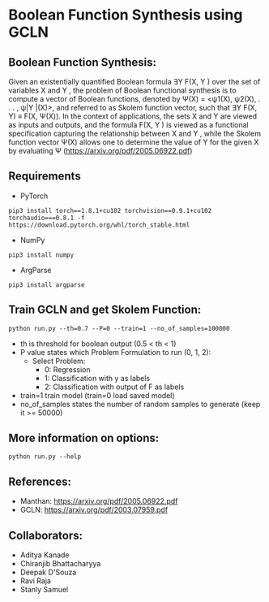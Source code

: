 # Boolean Function Synthesis using GCLN

## Boolean Function Synthesis:

Given an existentially quantified Boolean formula ∃Y F(X, Y ) over the set of variables X and Y , the problem of Boolean functional synthesis is to compute a vector of Boolean functions, denoted by Ψ(X) = <ψ1(X), ψ2(X), . . . , ψ|Y |(X)>,
and referred to as Skolem function vector, such that
∃Y F(X, Y) ≡ F(X, Ψ(X)).
In the context of applications, the sets
X and Y are viewed as inputs and outputs, and the formula
F(X, Y ) is viewed as a functional specification capturing the
relationship between X and Y , while the Skolem function vector Ψ(X) allows
one to determine the value of Y for the given X by evaluating Ψ (https://arxiv.org/pdf/2005.06922.pdf)

## Requirements
- PyTorch 
```
pip3 install torch==1.8.1+cu102 torchvision==0.9.1+cu102 torchaudio===0.8.1 -f https://download.pytorch.org/whl/torch_stable.html
```
- NumPy
```
pip3 install numpy
```

- ArgParse
```
pip3 install argparse
```

## Train GCLN and get Skolem Function:
```
python run.py --th=0.7 --P=0 --train=1 --no_of_samples=100000
```
- th is threshold for boolean output (0.5 < th < 1)
- P value states which Problem Formulation to run (0, 1, 2):
	- Select Problem:
		- 0: Regression
		- 1: Classification with y as labels
		- 2: Classification with output of F as labels
- train=1 train model (train=0 load saved model)
- no_of_samples states the number of random samples to generate (keep it >= 50000)

## More information on options:
```
python run.py --help
```

## References:
- Manthan: https://arxiv.org/pdf/2005.06922.pdf
- GCLN: https://arxiv.org/pdf/2003.07959.pdf

## Collaborators:
- Aditya Kanade
- Chiranjib Bhattacharyya
- Deepak D'Souza
- Ravi Raja
- Stanly Samuel